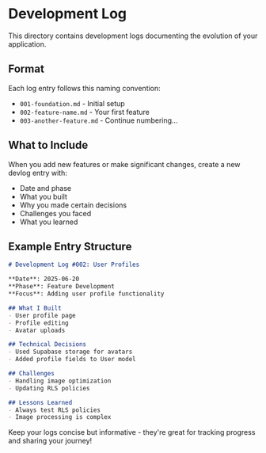 # Development Log

This directory contains development logs documenting the evolution of your application.

## Format

Each log entry follows this naming convention:
- `001-foundation.md` - Initial setup
- `002-feature-name.md` - Your first feature
- `003-another-feature.md` - Continue numbering...

## What to Include

When you add new features or make significant changes, create a new devlog entry with:
- Date and phase
- What you built
- Why you made certain decisions
- Challenges you faced
- What you learned

## Example Entry Structure

```markdown
# Development Log #002: User Profiles

**Date**: 2025-06-20  
**Phase**: Feature Development  
**Focus**: Adding user profile functionality

## What I Built
- User profile page
- Profile editing
- Avatar uploads

## Technical Decisions
- Used Supabase storage for avatars
- Added profile fields to User model

## Challenges
- Handling image optimization
- Updating RLS policies

## Lessons Learned
- Always test RLS policies
- Image processing is complex
```

Keep your logs concise but informative - they're great for tracking progress and sharing your journey!